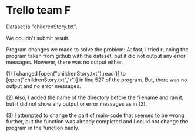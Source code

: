 # Trello team F

Dataset is "childrenStory.txt".

We couldn't submit result.

Program changes we made to solve the problem:
At fast, I tried running the program taken from github with the dataset, but it did not output any error messages. However, there was no output either.

(1) I changed [open("childrenStory.txt").read()] to [open("childrenStory.txt","r")] in line 527 of the program.
But, there was no output and no error messages.

(2) Also, I added the name of the directory before the filename and ran it, but it did not show any output or error messages as in (2).

(3) I attempted to change the part of main-code that seemed to be wrong further, but the function was already completed and I could not change the program in the function badly.

